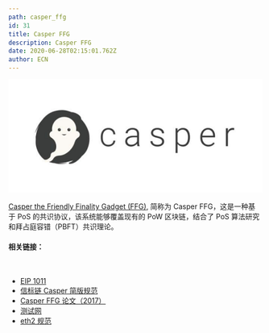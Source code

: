 ```yaml
---
path: casper_ffg
id: 31
title: Casper FFG
description: Casper FFG
date: 2020-06-28T02:15:01.762Z
author: ECN
---
```



![](./wei-xin-tu-pian.png)

[Casper the Friendly Finality Gadget \(FFG\)](https://github.com/ethereum/research/tree/master/papers/casper-basics), 简称为 Casper FFG，这是一种基于 PoS 的共识协议，该系统能够覆盖现有的 PoW 区块链，结合了 PoS 算法研究和拜占庭容错（PBFT）共识理论。

#### 相关链接：

<br/>

* [EIP 1011](https://eips.ethereum.org/EIPS/eip-1011)
* [信标链 Casper 简版规范](https://ethresear.ch/t/beacon-chain-casper-mini-spec/2760)
* [Casper FFG 论文（2017）](https://arxiv.org/abs/1710.09437)
* [测试网](https://hackmd.io/@aTTDQ4GiRVyyce6trnsfpg/Hk6UiFU7z?type=view)
* [eth2 规范](https://github.com/ethereum/eth2.0-specs)



